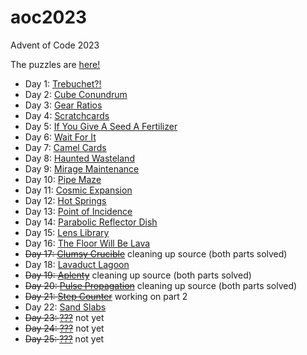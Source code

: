 # aoc2023
Advent of Code 2023

The puzzles are [here!](https://adventofcode.com/2023)

* Day 1: [Trebuchet?!](https://github.com/jimflood/aoc2023/blob/main/src/Day1.hs)
* Day 2: [Cube Conundrum](https://github.com/jimflood/aoc2023/blob/main/src/Day2.hs)
* Day 3: [Gear Ratios](https://github.com/jimflood/aoc2023/blob/main/src/Day3.hs)
* Day 4: [Scratchcards](https://github.com/jimflood/aoc2023/blob/main/src/Day4.hs)
* Day 5: [If You Give A Seed A Fertilizer](https://github.com/jimflood/aoc2023/blob/main/src/Day5.hs)
* Day 6: [Wait For It](https://github.com/jimflood/aoc2023/blob/main/src/Day6.hs)
* Day 7: [Camel Cards](https://github.com/jimflood/aoc2023/blob/main/src/Day7.hs)
* Day 8: [Haunted Wasteland](https://github.com/jimflood/aoc2023/blob/main/src/Day8.hs)
* Day 9: [Mirage Maintenance](https://github.com/jimflood/aoc2023/blob/main/src/Day9.hs)
* Day 10: [Pipe Maze](https://github.com/jimflood/aoc2023/blob/main/src/Day10.hs)
* Day 11: [Cosmic Expansion](https://github.com/jimflood/aoc2023/blob/main/src/Day11.hs)
* Day 12: [Hot Springs](https://github.com/jimflood/aoc2023/blob/main/src/Day12.hs)
* Day 13: [Point of Incidence](https://github.com/jimflood/aoc2023/blob/main/src/Day13.hs)
* Day 14: [Parabolic Reflector Dish](https://github.com/jimflood/aoc2023/blob/main/src/Day14.hs)
* Day 15: [Lens Library](https://github.com/jimflood/aoc2023/blob/main/src/Day15.hs)
* Day 16: [The Floor Will Be Lava](https://github.com/jimflood/aoc2023/blob/main/src/Day16.hs)
* ~~Day 17: [Clumsy Crucible](https://github.com/jimflood/aoc2023/blob/main/src/Day17.hs)~~ cleaning up source (both parts solved)
* Day 18: [Lavaduct Lagoon](https://github.com/jimflood/aoc2023/blob/main/src/Day18.hs)
* ~~Day 19: [Aplenty](https://github.com/jimflood/aoc2023/blob/main/src/Day18.hs)~~ cleaning up source (both parts solved)
* ~~Day 20: [Pulse Propagation](https://github.com/jimflood/aoc2023/blob/main/src/Day20.hs)~~ cleaning up source (both parts solved)
* ~~Day 21: [Step Counter](https://github.com/jimflood/aoc2023/blob/main/src/Day21.hs)~~ working on part 2
* Day 22: [Sand Slabs](https://github.com/jimflood/aoc2023/blob/main/src/Day22.hs)
* ~~Day 23: [???](https://github.com/jimflood/aoc2023/blob/main/src/Day23.hs)~~ not yet
* ~~Day 24: [???](https://github.com/jimflood/aoc2023/blob/main/src/Day24.hs)~~ not yet
* ~~Day 25: [???](https://github.com/jimflood/aoc2023/blob/main/src/Day25.hs)~~ not yet
